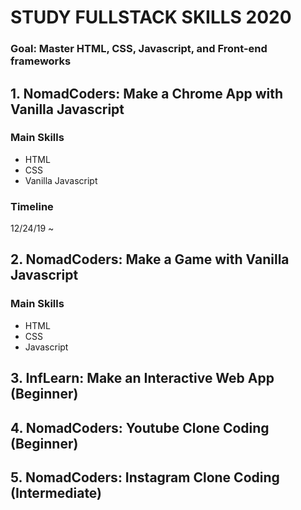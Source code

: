 # STUDY FULLSTACK SKILLS 2020
### Goal: Master HTML, CSS, Javascript, and Front-end frameworks

## 1. NomadCoders: Make a Chrome App with Vanilla Javascript 
### Main Skills
- HTML
- CSS
- Vanilla Javascript

### Timeline
12/24/19 ~

## 2. NomadCoders: Make a Game with Vanilla Javascript
### Main Skills
- HTML
- CSS
- Javascript

## 3. InfLearn: Make an Interactive Web App (Beginner) 

## 4. NomadCoders: Youtube Clone Coding (Beginner)

## 5. NomadCoders: Instagram Clone Coding (Intermediate)
